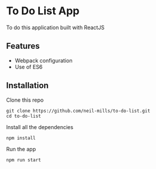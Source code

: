 To Do List App
==============================

To do this application built with ReactJS

## Features

- Webpack configuration
- Use of ES6

## Installation

Clone this repo
```
git clone https://github.com/neil-mills/to-do-list.git
cd to-do-list
```

Install all the dependencies
```
npm install
```

Run the app
```
npm run start
```